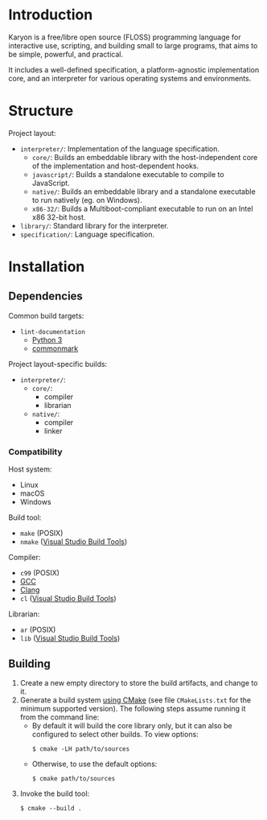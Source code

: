 # Introduction

Karyon is a free/libre open source (FLOSS) programming language for interactive use, scripting, and building small to large programs, that aims to be simple, powerful, and practical.

It includes a well-defined specification, a platform-agnostic implementation core, and an interpreter for various operating systems and environments.

# Structure

Project layout:

- `interpreter/`: Implementation of the language specification.
  - `core/`: Builds an embeddable library with the host-independent core of the implementation and host-dependent hooks.
  - `javascript/`: Builds a standalone executable to compile to JavaScript.
  - `native/`: Builds an embeddable library and a standalone executable to run natively (eg. on Windows).
  - `x86-32/`: Builds a Multiboot-compliant executable to run on an Intel x86 32-bit host.
- `library/`: Standard library for the interpreter.
- `specification/`: Language specification.

# Installation

## Dependencies

Common build targets:

- `lint-documentation`
  - [Python 3](https://www.python.org/downloads/)
  - [commonmark](https://pypi.org/project/commonmark/)

Project layout-specific builds:

- `interpreter/`:
  - `core/`:
    - compiler
    - librarian
  - `native/`:
    - compiler
    - linker

### Compatibility

Host system:

- Linux
- macOS
- Windows

Build tool:

- `make` (POSIX)
- `nmake` ([Visual Studio Build Tools](https://www.visualstudio.com/thank-you-downloading-visual-studio/?sku=BuildTools))

Compiler:

- `c99` (POSIX)
- [GCC](https://gcc.gnu.org)
- [Clang](https://clang.llvm.org)
- `cl` ([Visual Studio Build Tools](https://www.visualstudio.com/thank-you-downloading-visual-studio/?sku=BuildTools))

Librarian:

- `ar` (POSIX)
- `lib` ([Visual Studio Build Tools](https://www.visualstudio.com/thank-you-downloading-visual-studio/?sku=BuildTools))

## Building

1. Create a new empty directory to store the build artifacts, and change to it.
2. Generate a build system [using CMake](https://cmake.org/runningcmake/) (see file `CMakeLists.txt` for the minimum supported version). The following steps assume running it from the command line:
   - By default it will build the core library only, but it can also be configured to select other builds. To view options:
     ```
     $ cmake -LH path/to/sources
     ```
   - Otherwise, to use the default options:
     ```
     $ cmake path/to/sources
     ```
3. Invoke the build tool:
   ```
   $ cmake --build .
   ```
